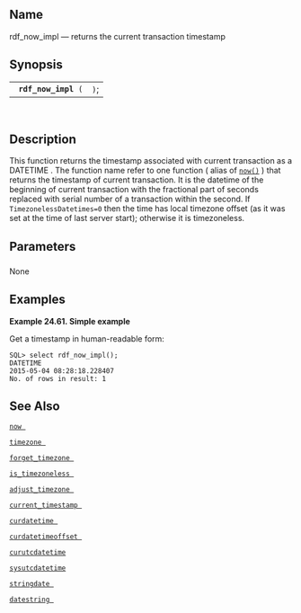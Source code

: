 <div id="fn_rdf_now_impl" class="refentry">

<div class="titlepage">

</div>

<div class="refnamediv">

## Name

rdf_now_impl — returns the current transaction timestamp

</div>

<div class="refsynopsisdiv">

## Synopsis

<div id="fsyn_rdf_now_impl" class="funcsynopsis">

|                           |      |
|---------------------------|------|
| ` `**`rdf_now_impl`**` (` | `)`; |

<div class="funcprototype-spacer">

 

</div>

</div>

</div>

<div id="desc_rdf_now_impl" class="refsect1">

## Description

This function returns the timestamp associated with current transaction
as a <span class="type">DATETIME </span> . The function name refer to
one function ( alias of
<a href="fn_now.html" class="link" title="now"><code
class="function">now()</code></a> ) that returns the timestamp of
current transaction. It is the datetime of the beginning of current
transaction with the fractional part of seconds replaced with serial
number of a transaction within the second. If `TimezonelessDatetimes=0`
then the time has local timezone offset (as it was set at the time of
last server start); otherwise it is timezoneless.

</div>

<div id="params_rdf_now_impl" class="refsect1">

## Parameters

<div id="id83546" class="refsect2">

### 

None

</div>

</div>

<div id="examples_rdf_now_impl" class="refsect1">

## Examples

<div id="ex_rdf_now_impl" class="example">

**Example 24.61. Simple example**

<div class="example-contents">

Get a timestamp in human-readable form:

``` screen
SQL> select rdf_now_impl();
DATETIME
2015-05-04 08:28:18.228407
No. of rows in result: 1
```

</div>

</div>

  

</div>

<div id="seealso_rdf_now_impl" class="refsect1">

## See Also

<a href="fn_now.html" class="link" title="now"><code
class="function">now </code></a>

<a href="fn_timezone.html" class="link" title="timezone"><code
class="function">timezone </code></a>

<a href="fn_forget_timezone.html" class="link"
title="forget_timezone"><code
class="function">forget_timezone </code></a>

<a href="fn_is_timezoneless.html" class="link"
title="is_timezoneless"><code
class="function">is_timezoneless </code></a>

<a href="fn_adjust_timezone.html" class="link"
title="adjust_timezone"><code
class="function">adjust_timezone </code></a>

<a href="fn_current_timestamp.html" class="link"
title="current_timestamp"><code
class="function">current_timestamp </code></a>

<a href="fn_curdatetime.html" class="link" title="curdatetime"><code
class="function">curdatetime </code></a>

<a href="fn_curdatetimeoffset.html" class="link"
title="curdatetimeoffset"><code
class="function">curdatetimeoffset </code></a>

<a href="fn_curutcdatetime.html" class="link"
title="curutcdatetime"><code class="function">curutcdatetime </code></a>

<a href="fn_sysutcdatetime.html" class="link"
title="sysutcdatetime"><code class="function">sysutcdatetime </code></a>

<a href="fn_stringdate.html" class="link" title="stringdate"><code
class="function">stringdate </code></a>

<a href="fn_datestring.html" class="link"
title="datestring , datestring_gmt ,"><code
class="function">datestring </code></a>

</div>

</div>
